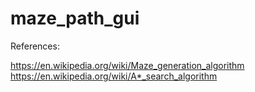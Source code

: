 # maze_path_gui

References:

https://en.wikipedia.org/wiki/Maze_generation_algorithm
https://en.wikipedia.org/wiki/A*_search_algorithm
